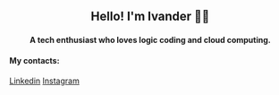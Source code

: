 <h2> <p align="center"> Hello! I'm Ivander 👨‍💻 </p> </h2>

<h4> <p align="center"> A tech enthusiast who loves logic coding and cloud computing. </p> </h4>





<h4> My contacts: </h4>

[Linkedin](https://www.linkedin.com/in/ivander-franca/)
[Instagram](https://www.instagram.com/ivanderfranca/)

